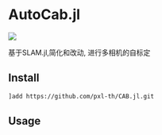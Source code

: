 # AutoCab.jl

[![](https://img.shields.io/badge/docs-dev-blue.svg)](https://pxl-th.github.io/CAB.jl/dev/)

基于SLAM.jl,简化和改动, 进行多相机的自标定


## Install

```bash
]add https://github.com/pxl-th/CAB.jl.git
```

## Usage


